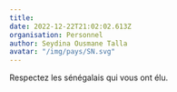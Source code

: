 ```yaml
---
title: 
date: 2022-12-22T21:02:02.613Z
organisation: Personnel 
author: Seydina Ousmane Talla 
avatar: "/img/pays/SN.svg"
---
```


Respectez les sénégalais qui vous ont élu.